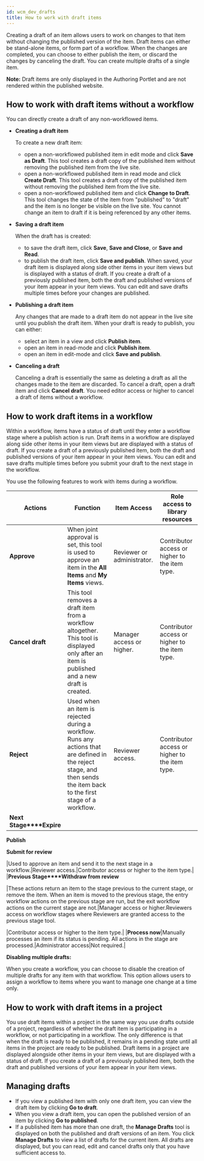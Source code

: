 ```yaml
---
id: wcm_dev_drafts
title: How to work with draft items
---
```





Creating a draft of an item allows users to work on changes to that item without changing the published version of the item. Draft items can either be stand-alone items, or form part of a workflow. When the changes are completed, you can choose to either publish the item, or discard the changes by canceling the draft. You can create multiple drafts of a single item.

**Note:** Draft items are only displayed in the Authoring Portlet and are not rendered within the published website.

## How to work with draft items without a workflow

You can directly create a draft of any non-workflowed items.

-   **Creating a draft item**

    To create a new draft item:

    -   open a non-workflowed published item in edit mode and click **Save as Draft**. This tool creates a draft copy of the published item without removing the published item from the live site.
    -   open a non-workflowed published item in read mode and click **Create Draft**. This tool creates a draft copy of the published item without removing the published item from the live site.
    -   open a non-workflowed published item and click **Change to Draft**. This tool changes the state of the item from "published" to "draft" and the item is no longer be visible on the live site. You cannot change an item to draft if it is being referenced by any other items.

-   **Saving a draft item**

    When the draft has is created:

    -   to save the draft item, click **Save**, **Save and Close**, or **Save and Read**.
    -   to publish the draft item, click **Save and publish**.
    When saved, your draft item is displayed along side other items in your item views but is displayed with a status of draft. If you create a draft of a previously published item, both the draft and published versions of your item appear in your item views. You can edit and save drafts multiple times before your changes are published.


-   **Publishing a draft item**

    Any changes that are made to a draft item do not appear in the live site until you publish the draft item. When your draft is ready to publish, you can either:

    -   select an item in a view and click **Publish item**.
    -   open an item in read-mode and click **Publish item**.
    -   open an item in edit-mode and click **Save and publish**.

-   **Canceling a draft**

    Canceling a draft is essentially the same as deleting a draft as all the changes made to the item are discarded. To cancel a draft, open a draft item and click **Cancel draft**. You need editor access or higher to cancel a draft of items without a workflow.


## How to work draft items in a workflow

Within a workflow, items have a status of draft until they enter a workflow stage where a publish action is run. Draft items in a workflow are displayed along side other items in your item views but are displayed with a status of draft. If you create a draft of a previously published item, both the draft and published versions of your item appear in your item views. You can edit and save drafts multiple times before you submit your draft to the next stage in the workflow.

You use the following features to work with items during a workflow.

|Actions|Function|Item Access|Role access to library resources|
|-------|--------|-----------|--------------------------------|
|**Approve**|When joint approval is set, this tool is used to approve an item in the **All Items** and **My Items** views.|Reviewer or administrator.|Contributor access or higher to the item type.|
|**Cancel draft**|This tool removes a draft item from a workflow altogether. This tool is displayed only after an item is published and a new draft is created.|Manager access or higher.|Contributor access or higher to the item type.|
|**Reject**|Used when an item is rejected during a workflow. Runs any actions that are defined in the reject stage, and then sends the item back to the first stage of a workflow.|Reviewer access.|Contributor access or higher to the item type.|
|**Next Stage****Expire**

**Publish**

**Submit for review**

|Used to approve an item and send it to the next stage in a workflow.|Reviewer access.|Contributor access or higher to the item type.|
|**Previous Stage****Withdraw from review**

|These actions return an item to the stage previous to the current stage, or remove the item. When an item is moved to the previous stage, the entry workflow actions on the previous stage are run, but the exit workflow actions on the current stage are not.|Manager access or higher.Reviewers access on workflow stages where Reviewers are granted access to the previous stage tool.

|Contributor access or higher to the item type.|
|**Process now**|Manually processes an item if its status is pending. All actions in the stage are processed.|Administrator access|Not required.|

**Disabling multiple drafts:**

When you create a workflow, you can choose to disable the creation of multiple drafts for any item with that workflow. This option allows users to assign a workflow to items where you want to manage one change at a time only.

## How to work with draft items in a project

You use draft items within a project in the same way you use drafts outside of a project, regardless of whether the draft item is participating in a workflow, or not participating in a workflow. The only difference is that when the draft is ready to be published, it remains in a pending state until all items in the project are ready to be published. Draft items in a project are displayed alongside other items in your item views, but are displayed with a status of draft. If you create a draft of a previously published item, both the draft and published versions of your item appear in your item views.

## Managing drafts

-   If you view a published item with only one draft item, you can view the draft item by clicking **Go to draft**.
-   When you view a draft item, you can open the published version of an item by clicking **Go to published**.
-   If a published item has more than one draft, the **Manage Drafts** tool is displayed on both the published and draft versions of an item. You click **Manage Drafts** to view a list of drafts for the current item. All drafts are displayed, but you can read, edit and cancel drafts only that you have sufficient access to.

